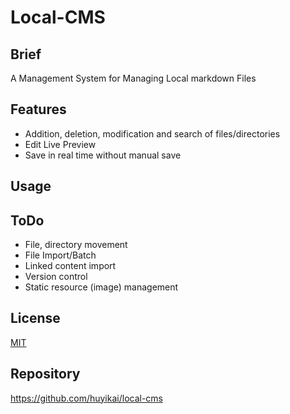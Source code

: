 # Local-CMS

## Brief

A Management System for Managing Local markdown Files

## Features

- Addition, deletion, modification and search of files/directories
- Edit Live Preview
- Save in real time without manual save

## Usage

## ToDo

- File, directory movement
- File Import/Batch
- Linked content import
- Version control
- Static resource (image) management

## License

[MIT](./license)

## Repository
https://github.com/huyikai/local-cms